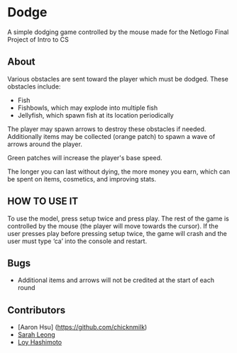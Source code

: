 # Dodge
A simple dodging game controlled by the mouse made for the Netlogo Final Project of Intro to CS

## About
Various obstacles are sent toward the player which must be dodged. These obstacles include:
* Fish
* Fishbowls, which may explode into multiple fish
* Jellyfish, which spawn fish at its location periodically

The player may spawn arrows to destroy these obstacles if needed. Additionally items may be collected (orange patch) to spawn a wave of arrows around the player.

Green patches will increase the player's base speed.

The longer you can last without dying, the more money you earn, which can be spent on items, cosmetics, and improving stats.

## HOW TO USE IT
To use the model, press setup twice and press play. The rest of the game is controlled by the mouse (the player will move towards the cursor). 
If the user presses play before pressing setup twice, the game will crash and the user must type ‘ca’ into the console and restart.

## Bugs
* Additional items and arrows will not be credited at the start of each round

## Contributors
* [Aaron Hsu] (https://github.com/chicknmilk)
* [Sarah Leong](https://github.com/MinekiNeko19)
* [Loy Hashimoto](https://github.com/LoySpoons)
